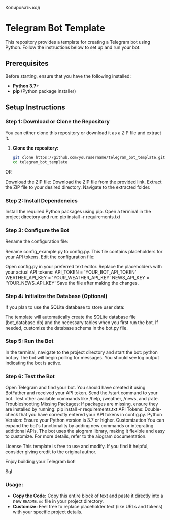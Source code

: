 Копировать код
# Telegram Bot Template

This repository provides a template for creating a Telegram bot using Python. Follow the instructions below to set up and run your bot.

## Prerequisites

Before starting, ensure that you have the following installed:

- **Python 3.7+**
- **pip** (Python package installer)

## Setup Instructions

### Step 1: Download or Clone the Repository

You can either clone this repository or download it as a ZIP file and extract it.

1. **Clone the repository:**
   ```bash
   git clone https://github.com/yourusername/telegram_bot_template.git
   cd telegram_bot_template
OR

Download the ZIP file:
Download the ZIP file from the provided link.
Extract the ZIP file to your desired directory.
Navigate to the extracted folder.

### Step 2: Install Dependencies
Install the required Python packages using pip. Open a terminal in the project directory and run:
pip install -r requirements.txt

### Step 3: Configure the Bot
Rename the configuration file:

Rename config_example.py to config.py.
This file contains placeholders for your API tokens.
Edit the configuration file:

Open config.py in your preferred text editor.
Replace the placeholders with your actual API tokens:
API_TOKEN = 'YOUR_BOT_API_TOKEN'
WEATHER_API_KEY = 'YOUR_WEATHER_API_KEY'
NEWS_API_KEY = 'YOUR_NEWS_API_KEY'
Save the file after making the changes.

### Step 4: Initialize the Database (Optional)
If you plan to use the SQLite database to store user data:

The template will automatically create the SQLite database file (bot_database.db) and the necessary tables when you first run the bot.
If needed, customize the database schema in the bot.py file.

### Step 5: Run the Bot
In the terminal, navigate to the project directory and start the bot:
python bot.py
The bot will begin polling for messages. You should see log output indicating the bot is active.

### Step 6: Test the Bot
Open Telegram and find your bot. You should have created it using BotFather and received your API token.
Send the /start command to your bot.
Test other available commands like /help, /weather, /news, and /rate.
Troubleshooting
Missing Packages: If packages are missing, ensure they are installed by running:
pip install -r requirements.txt
API Tokens: Double-check that you have correctly entered your API tokens in config.py.
Python Version: Ensure your Python version is 3.7 or higher.
Customization
You can expand the bot's functionality by adding new commands or integrating additional APIs. The bot uses the aiogram library, making it flexible and easy to customize. For more details, refer to the aiogram documentation.

License
This template is free to use and modify. If you find it helpful, consider giving credit to the original author.

Enjoy building your Telegram bot!

Sql

### Usage:
- **Copy the Code:** Copy this entire block of text and paste it directly into a new `README.md` file in your project directory.
- **Customize:** Feel free to replace placeholder text (like URLs and tokens) with your specific project details.










